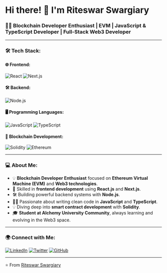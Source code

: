 # Hi there! 👋 I'm Riteswar Swargiary

### 👨‍💻 Blockchain Developer Enthusiast | EVM | JavaScript & TypeScript Developer | Full-Stack Web3 Developer

---

### 🛠️ Tech Stack:

#### 🌐 Frontend:
![React](https://img.shields.io/badge/React-20232A?style=for-the-badge&logo=react&logoColor=61DAFB)
![Next.js](https://img.shields.io/badge/Next.js-000000?style=for-the-badge&logo=nextdotjs&logoColor=white)

#### 🛠️ Backend:
![Node.js](https://img.shields.io/badge/Node.js-43853D?style=for-the-badge&logo=node.js&logoColor=white)

#### 🖥️ Programming Languages:
![JavaScript](https://img.shields.io/badge/JavaScript-323330?style=for-the-badge&logo=javascript&logoColor=F7DF1E)
![TypeScript](https://img.shields.io/badge/TypeScript-007ACC?style=for-the-badge&logo=typescript&logoColor=white)

#### 🔗 Blockchain Development:
![Solidity](https://img.shields.io/badge/Solidity-363636?style=for-the-badge&logo=solidity&logoColor=white)
![Ethereum](https://img.shields.io/badge/Ethereum-3C3C3D?style=for-the-badge&logo=ethereum&logoColor=white)

---

### 💻 About Me:
- 💡 **Blockchain Developer Enthusiast** focused on **Ethereum Virtual Machine (EVM)** and **Web3 technologies**.
- 🔨 Skilled in **frontend development** using **React.js** and **Next.js**.
- 🛠️ Building powerful backend systems with **Node.js**.
- 👨‍💻 Passionate about writing clean code in **JavaScript** and **TypeScript**.
- 💡 Diving deep into **smart contract development** with **Solidity**.
- 🎓 **Student at Alchemy University Community**, always learning and evolving in the Web3 space.

---

### 🌍 Connect with Me:
[![LinkedIn](https://img.shields.io/badge/LinkedIn-0077B5?style=for-the-badge&logo=linkedin&logoColor=white)](https://www.linkedin.com/in/your-link-here)
[![Twitter](https://img.shields.io/badge/Twitter-1DA1F2?style=for-the-badge&logo=twitter&logoColor=white)](https://twitter.com/your-link-here)
[![GitHub](https://img.shields.io/badge/GitHub-181717?style=for-the-badge&logo=github&logoColor=white)](https://github.com/your-username-here)

---

⭐️ From [Riteswar Swargiary](https://github.com/riteswars)
